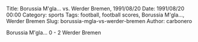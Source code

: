 Title: Borussia M'gla… vs. Werder Bremen, 1991/08/20
Date: 1991/08/20 00:00
Category: sports
Tags: football, football scores, Borussia M'gla…, Werder Bremen
Slug: borussia-mgla-vs-werder-bremen
Author: carbonero


Borussia M'gla… 0 - 2 Werder Bremen
